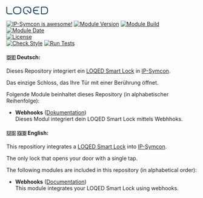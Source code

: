 [![Image](imgs/LOQED_logo_20.png)](https://loqed.com)

[![IP-Symcon is awesome!](https://img.shields.io/badge/IP--Symcon-6.0-blue.svg)](https://www.symcon.de)
[![Module Version](https://img.shields.io/badge/Module_Version-1.0-blue.svg)]()
[![Module Build](https://img.shields.io/badge/Module_Build-11-blue.svg)]()
[![Module Date](https://img.shields.io/badge/Module_Date-20220307-blue.svg)]()  
[![License](https://img.shields.io/badge/License-CC%20BY--NC--SA%204.0-green.svg)](https://creativecommons.org/licenses/by-nc-sa/4.0/)  
[![Check Style](https://github.com/ubittner/SymconLoqed/workflows/Check%20Style/badge.svg)](https://github.com/ubittner/SymconLoqed/actions)
[![Run Tests](https://github.com/ubittner/SymconLoqed/workflows/Run%20Tests/badge.svg)](https://github.com/ubittner/SymconLoqed/actions)

#### :de: Deutsch:

Dieses Repository integriert ein [LOQED Smart Lock](https://loqed.com) in [IP-Symcon](https://www.symcon.de).  

Das einzige Schloss, das Ihre Tür mit einer Berührung öffnet.  

Folgende Module beinhaltet dieses Repository (in alphabetischer Reihenfolge):

- __Webhooks__ ([Dokumentation](docs/Webhooks/de/README.md))  
  Dieses Modul integriert dein LOQED Smart Lock mittels Webhhoks.

  
#### :us: :uk: English:

This repositiory integrates a [LOQED Smart Lock](https://loqed.com) into [IP-Symcon](https://www.symcon.de).  

The only lock that opens your door with a single tap.  

The following modules are included in this repository (in alphabetical order):

- __Webhooks__ ([Documentation](docs/Webhooks/en/README.md))  
  This module integrates your LOQED Smart Lock using webhooks.
